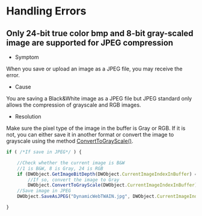 # Handling Errors

## Only 24-bit true color bmp and 8-bit gray-scaled image are supported for JPEG compression

* Symptom

When you save or upload an image as a JPEG file, you may receive the error.

* Cause

You are saving a Black&White image as a JPEG file but JPEG standard only allows the compression of grayscale and RGB images.

* Resolution

Make sure the pixel type of the image in the buffer is Gray or RGB. If it is not, you can either save it in another format or convert the image to grayscale using the method [ConvertToGrayScale()]({{site.info}}api/WebTwain_Edit.html#converttograyscale).

``` javascript
if ( /*If save in JPEG*/ ) {

    //Check whether the current image is B&W
    //1 is B&W, 8 is Gray, 24 is RGB
    if (DWObject.GetImageBitDepth(DWObject.CurrentImageIndexInBuffer) == 1)
        //If so, convert the image to Gray
        DWObject.ConvertToGrayScale(DWObject.CurrentImageIndexInBuffer);
    //Save image in JPEG
    DWObject.SaveAsJPEG("DynamicWebTWAIN.jpg", DWObject.CurrentImageIndexInBuffer);

}
```